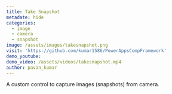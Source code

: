 ```yaml
---
title: Take Snapshot
metadate: hide
categories:
  - image
  - camera
  - snapshot
image: /assets/images/takesnapshot.png
visit: 'https://github.com/kumar1586/PowerAppsCompFramework'
demo_youtube:
demo_video: /assets/videos/takesnapshot.mp4
author: pavan_kumar
---
```


A custom control to capture images (snapshots) from camera.
